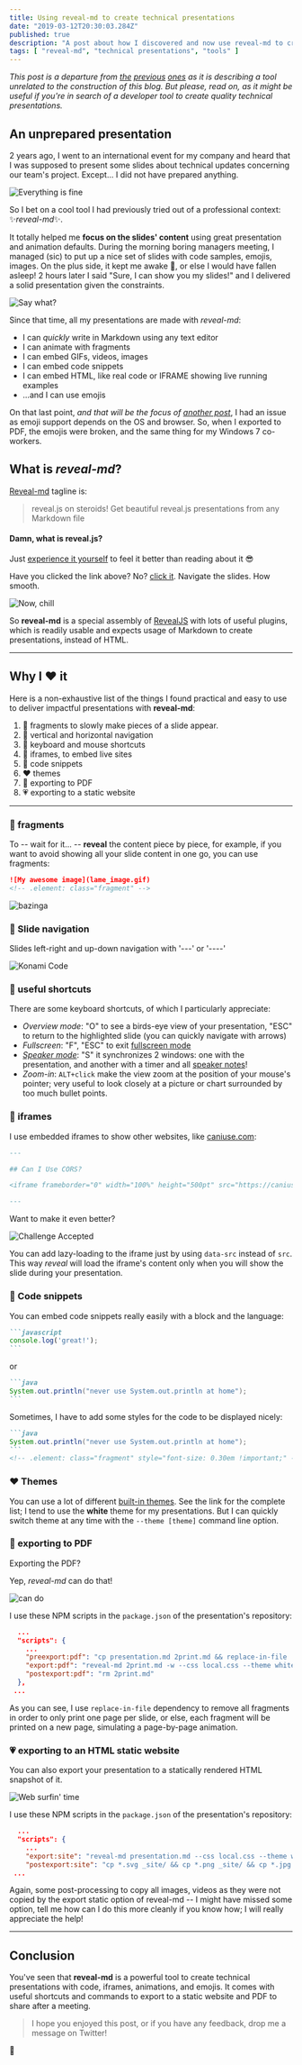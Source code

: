 ```yaml
---
title: Using reveal-md to create technical presentations
date: "2019-03-12T20:30:03.284Z"
published: true
description: "A post about how I discovered and now use reveal-md to create engaging technical presentations."
tags: [ "reveal-md", "technical presentations", "tools" ]
---
```


*This post is a departure from [the](/2019/03/06/) [previous](/2019/03/07/) [ones](/2019/03/10/) as it is describing a tool unrelated to the construction of this blog.*
*But please, read on, as it might be useful if you're in search of a developer tool to create quality technical presentations.*

## An unprepared presentation

2 years ago, I went to an international event for my company and heard that I was supposed to present some slides about technical updates concerning our team's project.
Except... I did not have prepared anything.

![Everything is fine](https://media.giphy.com/media/NTur7XlVDUdqM/giphy.gif)

So I bet on a cool tool I had previously tried out of a professional context: ✨*reveal-md*✨.

It totally helped me **focus on the slides' content** using great presentation and animation defaults.
During the morning boring managers meeting, I managed (sic) to put up a nice set of slides with code samples, emojis, images. On the plus side, it kept me awake 🤣, or else I would have fallen asleep! 2 hours later I said "Sure, I can show you my slides!" and I delivered a solid presentation given the constraints.

![Say what?](https://media.giphy.com/media/7F5RBG1GX8dP2/giphy.gif)

Since that time, all my presentations are made with *reveal-md*:
- I can *quickly* write in Markdown using any text editor
- I can animate with fragments
- I can embed GIFs, videos, images
- I can embed code snippets
- I can embed HTML, like real code or IFRAME showing live running examples
- ...and I can use emojis

On that last point, *and that will be the focus of [another post](/future/reveal-md-emojis-everywhere)*, I had an issue as emoji support depends on the OS and browser. So, when I exported to PDF, the emojis were broken, and the same thing for my Windows 7 co-workers.

## What is *reveal-md*?

[Reveal-md](https://github.com/webpro/reveal-md) tagline is:
> reveal.js on steroids! Get beautiful reveal.js presentations from any Markdown file

#### Damn, what is reveal.js?

Just [experience it yourself](https://revealjs.com) to feel it better than reading about it 😎

Have you clicked the link above? No? [click it](https://revealjs.com). Navigate the slides. How smooth.

![Now, chill](https://media.giphy.com/media/5xtDarqlsEW6F7F14Fq/giphy.gif)

So **reveal-md** is a special assembly of [RevealJS](https://github.com/hakimel/reveal.js) with lots of useful plugins, which is readily usable and expects usage of Markdown to create presentations, instead of HTML.

---

## Why I ❤️ it

Here is a non-exhaustive list of the things I found practical and easy to use to deliver impactful presentations with **reveal-md**:

1. 💙 fragments to slowly make pieces of a slide appear.
2. 💚 vertical and horizontal navigation
3. 💜 keyboard and mouse shortcuts
4. 💛 iframes, to embed live sites
5. 🧡 code snippets
6. ❤️ themes
7. 🖤 exporting to PDF
8. 💗 exporting to a static website

---

### 💙 fragments

To -- wait for it... -- **reveal** the content piece by piece, for example, if you want to avoid showing all your slide content in one go, you can use fragments:

```markdown
![My awesome image](lame_image.gif)
<!-- .element: class="fragment" -->
```

![bazinga](https://media.giphy.com/media/CV61LRKyQf6P6/giphy.gif)

### 💚 Slide navigation

Slides left-right and up-down navigation with '---' or '----'

![Konami Code](https://media.giphy.com/media/13ki5hgynlBaFy/giphy.gif)

### 💜 useful shortcuts

There are some keyboard shortcuts, of which I particularly appreciate:
- _Overview mode_: "O" to see a birds-eye view of your presentation, "ESC" to return to the highlighted slide (you can quickly navigate with arrows)
- _Fullscreen_: "F", "ESC" to exit [fullscreen mode](https://github.com/hakimel/reveal.js#fullscreen-mode)
- _[Speaker mode](https://github.com/hakimel/reveal.js#speaker-notes)_: "S" it synchronizes 2 windows: one with the presentation, and another with a timer and all [speaker notes](https://github.com/webpro/reveal-md/#speaker-notes)!
- _Zoom-in_: `ALT+click` make the view zoom at the position of your mouse's pointer; very useful to look closely at a picture or chart surrounded by too much bullet points.

### 💛 iframes

I use embedded iframes to show other websites, like [caniuse.com](https://caniuse.com/):

```markdown
---

## Can I Use CORS?

<iframe frameborder="0" width="100%" height="500pt" src="https://caniuse.com/cors/embed/description&links"></iframe>

---
```

Want to make it even better?

![Challenge Accepted](https://media.giphy.com/media/AWv3UAFkgz39u/giphy.gif)

You can add lazy-loading to the iframe just by using `data-src` instead of `src`. This way *reveal*  will load the iframe's content only when you will show the slide during your presentation.

### 🧡 Code snippets

You can embed code snippets really easily with a block and the language:

````markdown
```javascript
console.log('great!');
```
````

or

````markdown
```java
System.out.println("never use System.out.println at home");
```
````

Sometimes, I have to add some styles for the code to be displayed nicely:

````markdown
```java
System.out.println("never use System.out.println at home");
```
<!-- .element: class="fragment" style="font-size: 0.30em !important;" -->
````

### ❤️ Themes

You can use a lot of different [built-in themes](https://github.com/hakimel/reveal.js#theming). See the link for the complete list;
I tend to use the **white** theme for my presentations.
But I can quickly switch theme at any time with the `--theme [theme]` command line option.

### 🖤 exporting to PDF

Exporting the PDF?

Yep, *reveal-md* can do that!

![can do](https://media.giphy.com/media/DgLsbUL7SG3kI/giphy.gif)

I use these NPM scripts in the `package.json` of the presentation's repository:
```json
  ...
  "scripts": {
    ...
    "preexport:pdf": "cp presentation.md 2print.md && replace-in-file '/class=\"fragment\"/g' ' ' 2print.md --isRegex",
    "export:pdf": "reveal-md 2print.md -w --css local.css --theme white --print presentation.pdf",
    "postexport:pdf": "rm 2print.md"
  },
 ...
```

As you can see, I use `replace-in-file` dependency to remove all fragments in order to only print one page per slide, or else, each fragment will be printed on a new page, simulating a page-by-page animation.

### 💗 exporting to an HTML static website

You can also export your presentation to a statically rendered HTML  snapshot of it.

![Web surfin' time](https://media.giphy.com/media/IwTWTsUzmIicM/giphy.gif)

I use these NPM scripts in the `package.json` of the presentation's repository:
```json
  ...
  "scripts": {
    ...
    "export:site": "reveal-md presentation.md --css local.css --theme white --static _site",
    "postexport:site": "cp *.svg _site/ && cp *.png _site/ && cp *.jpg _site/ && cp *.mp4 _site/ && cp robots.txt _site/ && cp *.svg _site/_assets/ && cp *.png _site/_assets/ && cp *.jpg _site/_assets/",
 ...
```

Again, some post-processing to copy all images, videos as they were not copied by the export static option of reveal-md -- I might have missed some option, tell me how can I do this more cleanly if you know how; I will really appreciate the help!

---

## Conclusion

You've seen that **reveal-md** is a powerful tool to create technical presentations with code, iframes, animations, and emojis. It comes with useful shortcuts and commands to export to a static website and PDF to share after a meeting.

> I hope you enjoyed this post, or if you have any feedback, drop me a message on Twitter!

👋